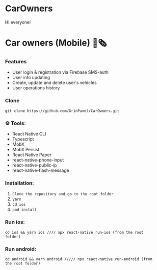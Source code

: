 # CarOwners
Hi everyone!

# Car owners (Mobile) 📰🗞️

### Features

- User login & registration via Firebase SMS-auth
- User info updating
- Create, update and delete user's vehicles
- User operations history

### Clone

`git clone https://github.com/GrinPavel/CarOwners.git`

### ⚙️ Tools:

- React Native CLI
- Typescript
- MobX
- MobX Persist
- React Native Paper
- react-native-phone-input
- react-native-public-ip
- react-native-flash-message

### Installation:

1. `Clone the repository and go to the root folder`
2. `yarn`
3. `cd ios`
4. `pod install`

### Run ios:

`cd ios && yarn ios //// npx react-native run-ios (from the root folder)`

### Run android:

`cd android && yarn android ///// npx react-native run-android (from the root folder)`
